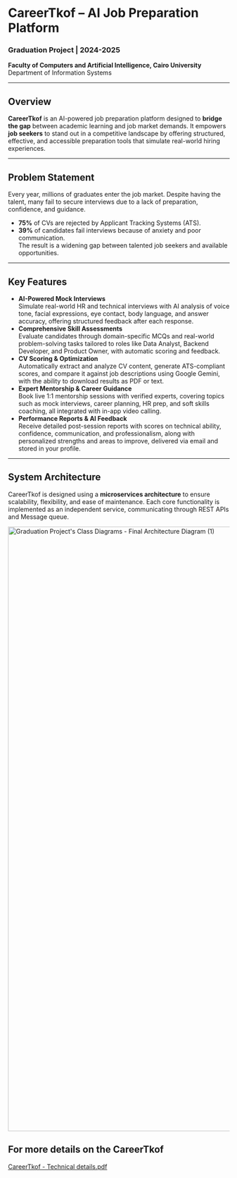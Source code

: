 # CareerTkof – AI Job Preparation Platform  
### Graduation Project | 2024-2025  
**Faculty of Computers and Artificial Intelligence, Cairo University**  
Department of Information Systems

---

## Overview  
**CareerTkof** is an AI-powered job preparation platform designed to **bridge the gap** between academic learning and job market demands. It empowers **job seekers** to stand out in a competitive landscape by offering structured, effective, and accessible preparation tools that simulate real-world hiring experiences.

---

## Problem Statement  
Every year, millions of graduates enter the job market. Despite having the talent, many fail to secure interviews due to a lack of preparation, confidence, and guidance.  
- **75%** of CVs are rejected by Applicant Tracking Systems (ATS).  
- **39%** of candidates fail interviews because of anxiety and poor communication.  
The result is a widening gap between talented job seekers and available opportunities.

---

## Key Features  
- **AI-Powered Mock Interviews**  
  Simulate real-world HR and technical interviews with AI analysis of voice tone, facial expressions, eye contact, body language, and answer accuracy, offering structured feedback after each response.
- **Comprehensive Skill Assessments**  
  Evaluate candidates through domain-specific MCQs and real-world problem-solving tasks tailored to roles like Data Analyst, Backend Developer, and Product Owner, with automatic scoring and feedback.
- **CV Scoring & Optimization**  
  Automatically extract and analyze CV content, generate ATS-compliant scores, and compare it against job descriptions using Google Gemini, with the ability to download results as PDF or text.
- **Expert Mentorship & Career Guidance**  
  Book live 1:1 mentorship sessions with verified experts, covering topics such as mock interviews, career planning, HR prep, and soft skills coaching, all integrated with in-app video calling.
- **Performance Reports & AI Feedback**  
  Receive detailed post-session reports with scores on technical ability, confidence, communication, and professionalism, along with personalized strengths and areas to improve, delivered via email and stored in your profile.
---

## System Architecture  
CareerTkof is designed using a **microservices architecture** to ensure scalability, flexibility, and ease of maintenance. Each core functionality is implemented as an independent service, communicating through REST APIs and Message queue.

<img width="2925" height="1372" alt="Graduation Project's Class Diagrams - Final Architecture Diagram (1)" src="https://github.com/user-attachments/assets/e6436d0c-2640-43c4-8495-6059e014b5ad" />

## For more details on the CareerTkof
[CareerTkof - Technical details.pdf](https://github.com/user-attachments/files/21323653/CareerTkof.-.Technical.details.pdf)
